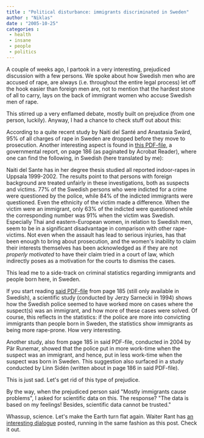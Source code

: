 ```yaml
---
title : "Political disturbance: immigrants discriminated in Sweden"
author : "Niklas"
date : "2005-10-25"
categories : 
 - health
 - insane
 - people
 - politics
---
```


A couple of weeks ago, I partook in a very interesting, prejudiced discussion with a few persons. We spoke about how Swedish men who are accused of rape, are always (i.e. throughout the entire legal process) let off the hook easier than foreign men are, not to mention that the hardest stone of all to carry, lays on the back of immigrant women who accuse Swedish men of rape.

This stirred up a very enflamed debate, mostly built on prejudice (from one person, luckily). Anyway, I had a chance to check stuff out about this:

According to a quite recent study by Naiti del Santé and Anastasia Swärd, 95% of all charges of rape in Sweden are dropped before they move to prosecution. Another interesting aspect is found in [this PDF-file](http://www.regeringen.se/content/1/c6/04/61/88/496ba099.pdf), a governmental report, on page 186 (as paginated by Acrobat Reader), where one can find the following, in Swedish (here translated by me):

Naiti del Sante has in her degree thesis studied all reported indoor-rapes in Uppsala 1999-2002. The results point to that persons with foreign background are treated unfairly in these investigations, both as suspects and victims. 77% of the Swedish persons who were indicted for a crime were questioned by the police, while 84% of the indicted immigrants were questioned. Even the ethnicity of the victim made a difference. When the victim were an immigrant, only 63% of the indicted were questioned while the corresponding number was 91% when the victim was Swedish. Especially Thai and eastern-European women, in relation to Swedish men, seem to be in a significant disadvantage in comparison with other rape-victims. Not even when the assault has lead to serious injuries, has that been enough to bring about prosecution, and the women's inability to claim their interests themselves has been acknowledged as if they are not _properly motivated_ to have their claim tried in a court of law, which indirectly poses as a motivation for the courts to dismiss the cases.

This lead me to a side-track on criminal statistics regarding immigrants and people born here, in Sweden.

If you start reading [said PDF-file](http://www.regeringen.se/content/1/c6/04/61/88/496ba099.pdf) from page 185 (still only available in Swedish), a scientific study (conducted by Jerzy Sarnecki in 1994) shows how the Swedish police seemed to have worked more on cases where the suspect(s) was an immigrant, and how more of these cases were solved. Of course, this reflects in the statistics: if the police are more into convicting immigrants than people born in Sweden, the statistics show immigrants as being more rape-prone. How very interesting.

Another study, also from page 185 in said PDF-file, conducted in 2004 by Pär Runemar, showed that the police put in more work-time when the suspect was an immigrant, and hence, put in less work-time when the suspect was born in Sweden. This suggestion also surfaced in a study conducted by Linn Sidén (written about in page 186 in said PDF-file).

This is just sad. Let's get rid of this type of prejudice.

By the way, when the prejudiced person said "Mostly immigrants cause problems", I asked for scientific data on this. The response? "The data is based on my feelings! Besides, scientific data cannot be trusted."

Whassup, science. Let's make the Earth turn flat again. Waiter Rant has [an interesting dialogue](http://waiterrant.net/?p=219) posted, running in the same fashion as this post. Check it out.
